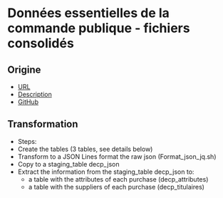 # Données essentielles de la commande publique - fichiers consolidés
## Origine
- [URL](https://www.data.gouv.fr/fr/datasets/r/16962018-5c31-4296-9454-5998585496d2)
- [Description](https://www.data.gouv.fr/fr/datasets/5cd57bf68b4c4179299eb0e9/)
- [GitHub](https://github.com/139bercy/decp-rama)


## Transformation
- Steps:
- Create the tables (3 tables, see details below)
- Transform to a JSON Lines format the raw json (Format_json_jq.sh)
- Copy to a staging_table decp_json
- Extract the information from the staging_table decp_json to:
    - a table with the attributes of each purchase (decp_attributes)
    - a table with the suppliers of each purchase (decp_titulaires)


